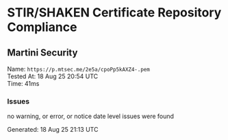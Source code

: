 # STIR/SHAKEN Certificate Repository Compliance

## Martini Security

Name: `https://p.mtsec.me/2e5a/cpoPp5kAXZ4-.pem`\
Tested At: 18 Aug 25 20:54 UTC\
Time: 41ms

### Issues

no warning, or error, or notice date level issues were found

Generated: 18 Aug 25 21:13 UTC